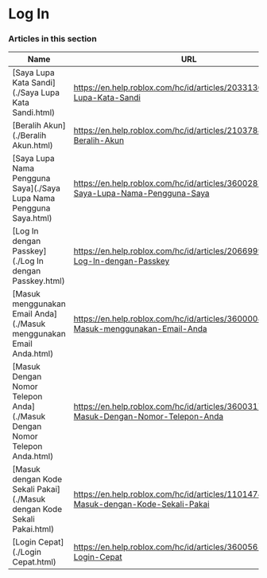 # Log In  
### Articles in this section
Name|URL
-|-
[Saya Lupa Kata Sandi](./Saya Lupa Kata Sandi.html) |https://en.help.roblox.com/hc/id/articles/203313070-Saya-Lupa-Kata-Sandi
[Beralih Akun](./Beralih Akun.html) |https://en.help.roblox.com/hc/id/articles/21037888001044-Beralih-Akun
[Saya Lupa Nama Pengguna Saya](./Saya Lupa Nama Pengguna Saya.html) |https://en.help.roblox.com/hc/id/articles/360028719931-Saya-Lupa-Nama-Pengguna-Saya
[Log In dengan Passkey](./Log In dengan Passkey.html) |https://en.help.roblox.com/hc/id/articles/20669991483156-Log-In-dengan-Passkey
[Masuk menggunakan Email Anda](./Masuk menggunakan Email Anda.html) |https://en.help.roblox.com/hc/id/articles/360000495826-Masuk-menggunakan-Email-Anda
[Masuk Dengan Nomor Telepon Anda](./Masuk Dengan Nomor Telepon Anda.html) |https://en.help.roblox.com/hc/id/articles/360031771371-Masuk-Dengan-Nomor-Telepon-Anda
[Masuk dengan Kode Sekali Pakai](./Masuk dengan Kode Sekali Pakai.html) |https://en.help.roblox.com/hc/id/articles/11014749736980-Masuk-dengan-Kode-Sekali-Pakai
[Login Cepat](./Login Cepat.html) |https://en.help.roblox.com/hc/id/articles/360056582012-Login-Cepat